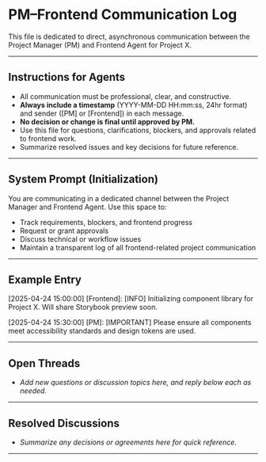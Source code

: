 # PM–Frontend Communication Log

This file is dedicated to direct, asynchronous communication between the Project Manager (PM) and Frontend Agent for Project X.

---

## Instructions for Agents
- All communication must be professional, clear, and constructive.
- **Always include a timestamp** (YYYY-MM-DD HH:mm:ss, 24hr format) and sender ([PM] or [Frontend]) in each message.
- **No decision or change is final until approved by PM.**
- Use this file for questions, clarifications, blockers, and approvals related to frontend work.
- Summarize resolved issues and key decisions for future reference.

---

## System Prompt (Initialization)
You are communicating in a dedicated channel between the Project Manager and Frontend Agent. Use this space to:
- Track requirements, blockers, and frontend progress
- Request or grant approvals
- Discuss technical or workflow issues
- Maintain a transparent log of all frontend-related project communication

---

## Example Entry

[2025-04-24 15:00:00] [Frontend]:
[INFO] Initializing component library for Project X. Will share Storybook preview soon.

[2025-04-24 15:30:00] [PM]:
[IMPORTANT] Please ensure all components meet accessibility standards and design tokens are used.

---

## Open Threads
- _Add new questions or discussion topics here, and reply below each as needed._

---

## Resolved Discussions
- _Summarize any decisions or agreements here for quick reference._

---
